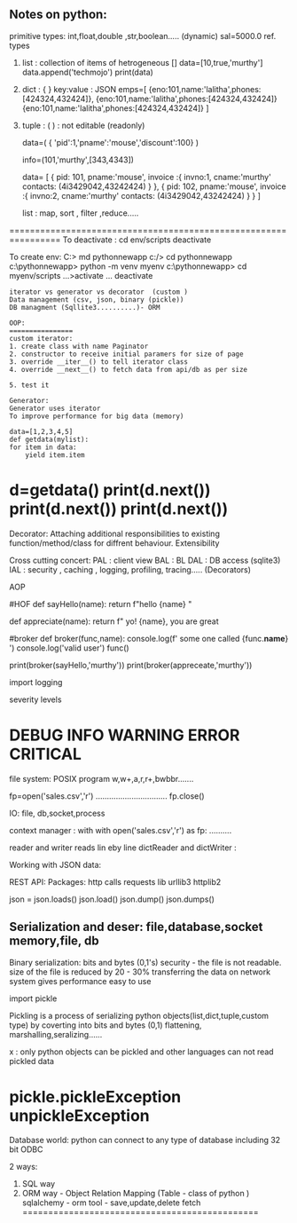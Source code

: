 Notes on python:
--------------
primitive types: int,float,double ,str,boolean.....   (dynamic)
sal=5000.0
ref. types

1. list : collection of items of hetrogeneous  []
       data=[10,true,'murthy']
       data.append('techmojo')
       print(data)
2. dict :  { }  key:value : JSON
     emps=[
        {eno:101,name:'lalitha',phones:[424324,432424]},
        {eno:101,name:'lalitha',phones:[424324,432424]}
        {eno:101,name:'lalitha',phones:[424324,432424]}
     ]

3. tuple : ( ) : not editable (readonly)

    data=(
        { 'pid':1,'pname':'mouse','discount':100}
    )

    info=(101,'murthy',[343,4343])

    data= [
        {
        pid: 101,
        pname:'mouse',
        invoice :{
            invno:1,
            cname:'murthy'
            contacts: (4i3429042,43242424)
        }
    },
    {
        pid: 102,
        pname:'mouse',
        invoice :{
            invno:2,
            cname:'murthy'
            contacts: (4i3429042,43242424)
        }
    }
    ]

    list : map, sort , filter ,reduce.....

================================================================
To deactivate : cd env/scripts
     deactivate

To create env:
C:> md pythonnewapp
c:/> cd pythonnewapp
c:\pythonnewapp> python -m venv myenv
c:\pythonnewapp> cd myenv/scripts
    ...>activate
    ...
    deactivate

    iterator vs generator vs decorator  (custom )
    Data management (csv, json, binary (pickle))
    DB managment (Sqllite3..........)- ORM

    OOP:  
    ================
    custom iterator:
    1. create class with name Paginator
    2. constructor to receive initial paramers for size of page 
    3. override __iter__() to tell iterator class 
    4. override __next__() to fetch data from api/db as per size 

    5. test it 

    Generator:
    Generator uses iterator
    To improve performance for big data (memory)

    data=[1,2,3,4,5]
    def getdata(mylist):
    for item in data:
        yield item.item
    
   d=getdata()
   print(d.__next__())
   print(d.__next__())
   print(d.__next__())
   =====================================================
   Decorator:
   Attaching additional responsibilities to existing function/method/class for diffrent behaviour.  Extensibility

   Cross cutting concert:
   PAL :  client view
   BAL : BL 
   DAL : DB access (sqlite3)
   IAL : security , caching , logging, profiling, tracing..... (Decorators)

AOP 

#HOF 
def sayHello(name):
    return f"hello {name} "

def appreciate(name):
   return f" yo! {name}, you are great

#broker
def broker(func,name):
    console.log(f' some one called {func.__name__} ')
    console.log('valid user')
    func()

print(broker(sayHello,'murthy'))
print(broker(appreceate,'murthy'))

import logging

severity levels

DEBUG
INFO
WARNING
ERROR 
CRITICAL 
======================
file system:
POSIX program
w,w+,a,r,r+,bwbbr.......


fp=open('sales.csv','r')
    ................................
fp.close()

IO: file, db,socket,process

context manager  : with
with open('sales.csv','r')  as fp:
    ..........

reader and writer  reads lin eby line
dictReader and dictWriter : 


Working with JSON data:

REST API:
Packages:  http calls 
requests lib
urllib3
httplib2

json  = json.loads()
json.load()
json.dump()
json.dumps()


Serialization and deser:
file,database,socket
memory,file, db
---------------------------------
Binary serialization: bits and bytes (0,1's) 
     security - the file is not readable.
     size of the file is reduced by 20 - 30%
     transferring the data on network system gives performance
     easy to use



import pickle

Pickling is a process of serializing python objects(list,dict,tuple,custom type) by coverting into bits and bytes (0,1)
flattening, marshalling,seralizing......

x : only python objects can be pickled and other languages can not read pickled data

pickle.pickleException    unpickleException
===================================

Database world:
python can connect to any type of database including 32 bit ODBC

2 ways:
  1. SQL way
  2. ORM way - Object Relation Mapping (Table - class of python )
        sqlalchemy - orm tool  - save,update,delete fetch
==============================================

     